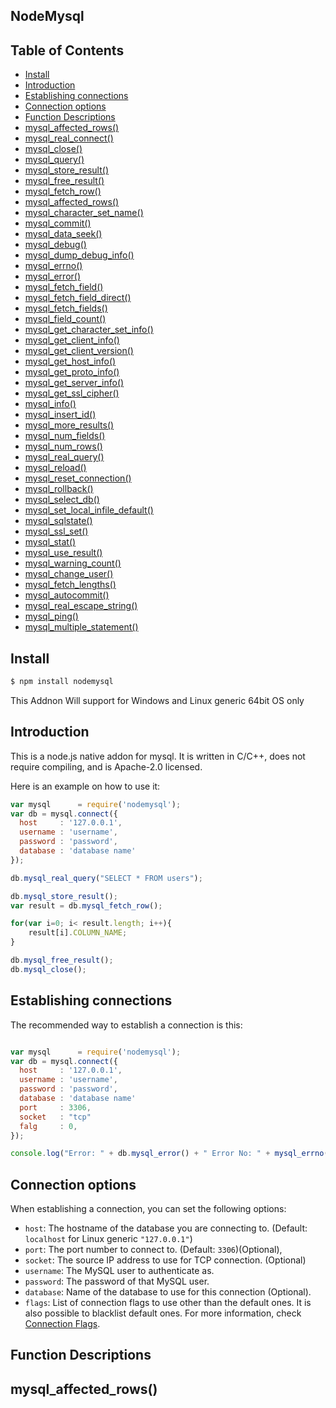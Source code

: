 ## NodeMysql

## Table of Contents

- [Install](#install)
- [Introduction](#introduction)
- [Establishing connections](#establishing-connections)
- [Connection options](#connection-options)
- [Function Descriptions](#function-descriptions)
 - [mysql_affected_rows()](#mysql_affected_rows)
 - [mysql_real_connect()](#mysql_real_connect())
 - [mysql_close()](#mysql_close())
 - [mysql_query()](#mysql_query())
 - [mysql_store_result()](#mysql_store_result())
 - [mysql_free_result()](#mysql_free_result())
 - [mysql_fetch_row()](#mysql_fetch_row())
 - [mysql_affected_rows()](#mysql_affected_rows())
 - [mysql_character_set_name()](#mysql_character_set_name())
 - [mysql_commit()](#mysql_commit())
 - [mysql_data_seek()](#mysql_data_seek())
 - [mysql_debug()](#mysql_debug())
 - [mysql_dump_debug_info()](#mysql_dump_debug_info())
 - [mysql_errno()](#mysql_errno())
 - [mysql_error()](#mysql_error())
 - [mysql_fetch_field()](#mysql_fetch_field())
 - [mysql_fetch_field_direct()](#mysql_fetch_field_direct())
 - [mysql_fetch_fields()](#mysql_fetch_fields())
 - [mysql_field_count()](#mysql_field_count())
 - [mysql_get_character_set_info()](#mysql_get_character_set_info())
 - [mysql_get_client_info()](#mysql_get_client_info())
 - [mysql_get_client_version()](#mysql_get_client_version())
 - [mysql_get_host_info()](#mysql_get_host_info())
 - [mysql_get_proto_info()](#mysql_get_proto_info())
 - [mysql_get_server_info()](#mysql_get_server_info())
 - [mysql_get_ssl_cipher()](#mysql_get_ssl_cipher())
 - [mysql_info()](#mysql_info())
 - [mysql_insert_id()](#mysql_insert_id())
 - [mysql_more_results()](#mysql_more_results())
 - [mysql_num_fields()](#mysql_num_fields())
 - [mysql_num_rows()](#mysql_num_rows())
 - [mysql_real_query()](#mysql_real_query())
 - [mysql_reload()](#mysql_reload())
 - [mysql_reset_connection()](#mysql_reset_connection())
 - [mysql_rollback()](#mysql_rollback())
 - [mysql_select_db()](#mysql_select_db())
 - [mysql_set_local_infile_default()](#mysql_set_local_infile_default())
 - [mysql_sqlstate()](#mysql_sqlstate())
 - [mysql_ssl_set()](#mysql_ssl_set())
 - [mysql_stat()](#mysql_stat())
 - [mysql_use_result()](#mysql_use_result())
 - [mysql_warning_count()](#mysql_warning_count())
 - [mysql_change_user()](#mysql_change_user())
 - [mysql_fetch_lengths()](#mysql_fetch_lengths())
 - [mysql_autocommit()](#mysql_autocommit())
 - [mysql_real_escape_string()](#mysql_real_escape_string())
 - [mysql_ping()](#mysql_ping())
 - [mysql_multiple_statement()](#mysql_multiple_statement())
  



## Install

```sh
$ npm install nodemysql
```

This Addnon Will support for Windows and Linux generic 64bit OS only 

## Introduction

This is a node.js native addon for mysql. It is written in C/C++, does not
require compiling, and is Apache-2.0 licensed.

Here is an example on how to use it:

```js
var mysql      = require('nodemysql');
var db = mysql.connect({
  host     : '127.0.0.1',
  username : 'username',
  password : 'password',
  database : 'database name'
});

db.mysql_real_query("SELECT * FROM users");

db.mysql_store_result();
var result = db.mysql_fetch_row();

for(var i=0; i< result.length; i++){
    result[i].COLUMN_NAME;
}

db.mysql_free_result();
db.mysql_close();
```


## Establishing connections

The recommended way to establish a connection is this:

```js

var mysql      = require('nodemysql');
var db = mysql.connect({
  host     : '127.0.0.1',
  username : 'username',
  password : 'password',
  database : 'database name'
  port     : 3306,
  socket   : "tcp"
  falg     : 0,
});

console.log("Error: " + db.mysql_error() + " Error No: " + mysql_errno())

```
## Connection options

When establishing a connection, you can set the following options:

* `host`: The hostname of the database you are connecting to. (Default:
  `localhost` for Linux generic `"127.0.0.1"`)
* `port`: The port number to connect to. (Default: `3306`)(Optional),
* `socket`: The source IP address to use for TCP connection. (Optional)
* `username`: The MySQL user to authenticate as.
* `password`: The password of that MySQL user.
* `database`: Name of the database to use for this connection (Optional).
* `flags`: List of connection flags to use other than the default ones. It is
  also possible to blacklist default ones. For more information, check
  [Connection Flags](#connection-flags).

## Function Descriptions

## mysql_affected_rows()
